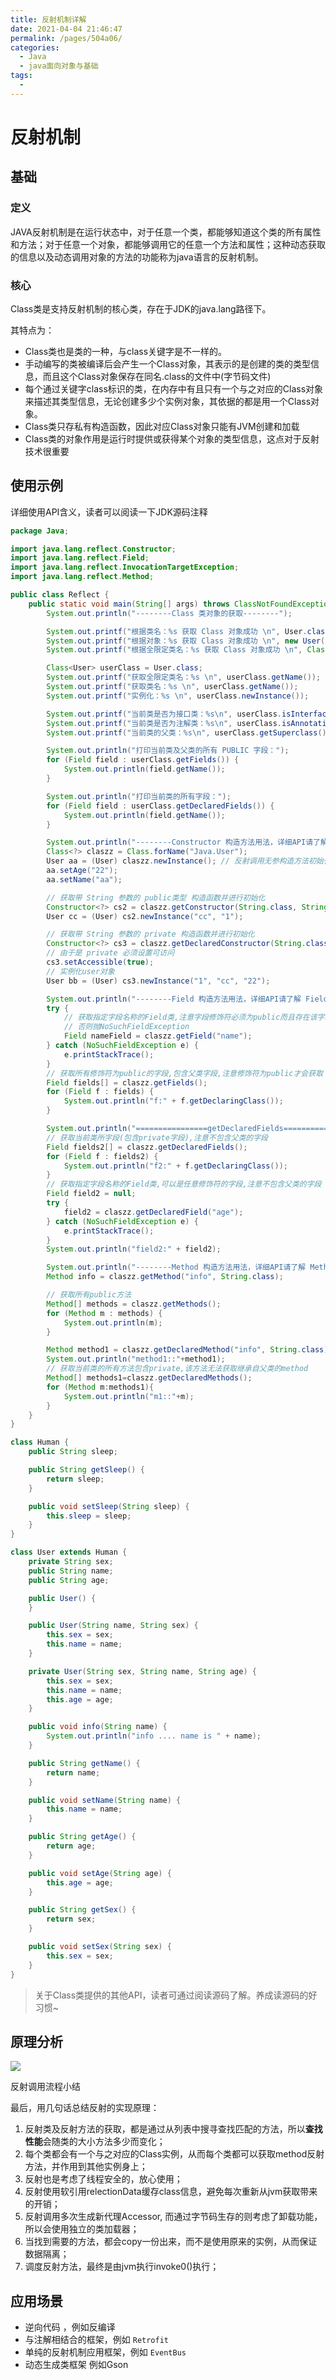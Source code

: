 ```yaml
---
title: 反射机制详解
date: 2021-04-04 21:46:47
permalink: /pages/504a06/
categories:
  - Java
  - java面向对象与基础
tags:
  - 
---
```


# 反射机制

## 基础

### 定义

JAVA反射机制是在运行状态中，对于任意一个类，都能够知道这个类的所有属性和方法；对于任意一个对象，都能够调用它的任意一个方法和属性；这种动态获取的信息以及动态调用对象的方法的功能称为java语言的反射机制。

### 核心

Class类是支持反射机制的核心类，存在于JDK的java.lang路径下。

其特点为：

- Class类也是类的一种，与class关键字是不一样的。
- 手动编写的类被编译后会产生一个Class对象，其表示的是创建的类的类型信息，而且这个Class对象保存在同名.class的文件中(字节码文件)
- 每个通过关键字class标识的类，在内存中有且只有一个与之对应的Class对象来描述其类型信息，无论创建多少个实例对象，其依据的都是用一个Class对象。
- Class类只存私有构造函数，因此对应Class对象只能有JVM创建和加载
- Class类的对象作用是运行时提供或获得某个对象的类型信息，这点对于反射技术很重要

## 使用示例

详细使用API含义，读者可以阅读一下JDK源码注释

```java
package Java;

import java.lang.reflect.Constructor;
import java.lang.reflect.Field;
import java.lang.reflect.InvocationTargetException;
import java.lang.reflect.Method;

public class Reflect {
    public static void main(String[] args) throws ClassNotFoundException, InstantiationException, IllegalAccessException, NoSuchMethodException, InvocationTargetException {
        System.out.println("--------Class 类对象的获取--------");

        System.out.printf("根据类名：%s 获取 Class 对象成功 \n", User.class);
        System.out.printf("根据对象：%s 获取 Class 对象成功 \n", new User().getClass());
        System.out.printf("根据全限定类名：%s 获取 Class 对象成功 \n", Class.forName("Java.User"));

        Class<User> userClass = User.class;
        System.out.printf("获取全限定类名：%s \n", userClass.getName());
        System.out.printf("获取类名：%s \n", userClass.getName());
        System.out.printf("实例化：%s \n", userClass.newInstance());

        System.out.printf("当前类是否为接口类：%s\n", userClass.isInterface());
        System.out.printf("当前类是否为注解类：%s\n", userClass.isAnnotation());
        System.out.printf("当前类的父类：%s\n", userClass.getSuperclass());

        System.out.println("打印当前类及父类的所有 PUBLIC 字段：");
        for (Field field : userClass.getFields()) {
            System.out.println(field.getName());
        }

        System.out.println("打印当前类的所有字段：");
        for (Field field : userClass.getDeclaredFields()) {
            System.out.println(field.getName());
        }

        System.out.println("--------Constructor 构造方法用法，详细API请了解 Constructor 源码--------");
        Class<?> claszz = Class.forName("Java.User");
        User aa = (User) claszz.newInstance(); // 反射调用无参构造方法初始化对象
        aa.setAge("22");
        aa.setName("aa");

        // 获取带 String 参数的 public类型 构造函数并进行初始化
        Constructor<?> cs2 = claszz.getConstructor(String.class, String.class);
        User cc = (User) cs2.newInstance("cc", "1");

        // 获取带 String 参数的 private 构造函数并进行初始化
        Constructor<?> cs3 = claszz.getDeclaredConstructor(String.class, String.class, String.class);
        // 由于是 private 必须设置可访问
        cs3.setAccessible(true);
        // 实例化user对象
        User bb = (User) cs3.newInstance("1", "cc", "22");

        System.out.println("--------Field 构造方法用法，详细API请了解 Field 源码--------");
        try {
            // 获取指定字段名称的Field类,注意字段修饰符必须为public而且存在该字段,
            // 否则抛NoSuchFieldException
            Field nameField = claszz.getField("name");
        } catch (NoSuchFieldException e) {
            e.printStackTrace();
        }
        // 获取所有修饰符为public的字段,包含父类字段,注意修饰符为public才会获取
        Field fields[] = claszz.getFields();
        for (Field f : fields) {
            System.out.println("f:" + f.getDeclaringClass());
        }

        System.out.println("================getDeclaredFields====================");
        // 获取当前类所字段(包含private字段),注意不包含父类的字段
        Field fields2[] = claszz.getDeclaredFields();
        for (Field f : fields2) {
            System.out.println("f2:" + f.getDeclaringClass());
        }
        // 获取指定字段名称的Field类,可以是任意修饰符的字段,注意不包含父类的字段
        Field field2 = null;
        try {
            field2 = claszz.getDeclaredField("age");
        } catch (NoSuchFieldException e) {
            e.printStackTrace();
        }
        System.out.println("field2:" + field2);

        System.out.println("--------Method 构造方法用法，详细API请了解 Method 源码--------");
        Method info = claszz.getMethod("info", String.class);

        // 获取所有public方法
        Method[] methods = claszz.getMethods();
        for (Method m : methods) {
            System.out.println(m);
        }

        Method method1 = claszz.getDeclaredMethod("info", String.class);
        System.out.println("method1::"+method1);
        // 获取当前类的所有方法包含private,该方法无法获取继承自父类的method
        Method[] methods1=claszz.getDeclaredMethods();
        for (Method m:methods1){
            System.out.println("m1::"+m);
        }
    }
}

class Human {
    public String sleep;

    public String getSleep() {
        return sleep;
    }

    public void setSleep(String sleep) {
        this.sleep = sleep;
    }
}

class User extends Human {
    private String sex;
    public String name;
    public String age;

    public User() {
    }

    public User(String name, String sex) {
        this.sex = sex;
        this.name = name;
    }

    private User(String sex, String name, String age) {
        this.sex = sex;
        this.name = name;
        this.age = age;
    }

    public void info(String name) {
        System.out.println("info .... name is " + name);
    }

    public String getName() {
        return name;
    }

    public void setName(String name) {
        this.name = name;
    }

    public String getAge() {
        return age;
    }

    public void setAge(String age) {
        this.age = age;
    }

    public String getSex() {
        return sex;
    }

    public void setSex(String sex) {
        this.sex = sex;
    }
}
```

> 关于Class类提供的其他API，读者可通过阅读源码了解。养成读源码的好习惯~

## 原理分析

![](../../.gitbook/assets/java_fs.jpg)

反射调用流程小结

最后，用几句话总结反射的实现原理：

1. 反射类及反射方法的获取，都是通过从列表中搜寻查找匹配的方法，所以**查找性能**会随类的大小方法多少而变化；
2. 每个类都会有一个与之对应的Class实例，从而每个类都可以获取method反射方法，并作用到其他实例身上；
3. 反射也是考虑了线程安全的，放心使用；
4. 反射使用软引用relectionData缓存class信息，避免每次重新从jvm获取带来的开销；
5. 反射调用多次生成新代理Accessor, 而通过字节码生存的则考虑了卸载功能，所以会使用独立的类加载器；
6. 当找到需要的方法，都会copy一份出来，而不是使用原来的实例，从而保证数据隔离；
7. 调度反射方法，最终是由jvm执行invoke0()执行；

## 应用场景

- 逆向代码 ，例如反编译
- 与注解相结合的框架，例如 `Retrofit`
- 单纯的反射机制应用框架，例如 `EventBus`
- 动态生成类框架 例如Gson

